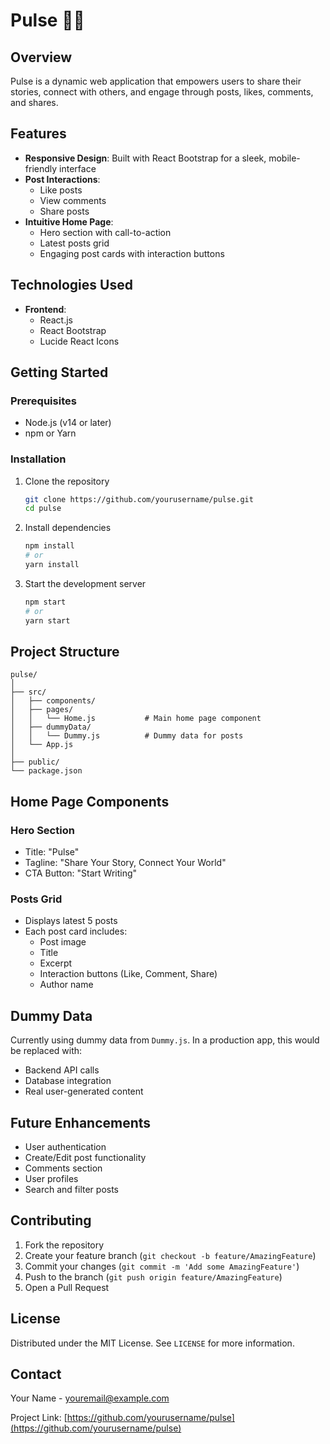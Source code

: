 # Pulse 📝🌐

## Overview

Pulse is a dynamic web application that empowers users to share their stories, connect with others, and engage through posts, likes, comments, and shares.

## Features

- **Responsive Design**: Built with React Bootstrap for a sleek, mobile-friendly interface
- **Post Interactions**:
  - Like posts
  - View comments
  - Share posts
- **Intuitive Home Page**:
  - Hero section with call-to-action
  - Latest posts grid
  - Engaging post cards with interaction buttons

## Technologies Used

- **Frontend**:
  - React.js
  - React Bootstrap
  - Lucide React Icons

## Getting Started

### Prerequisites

- Node.js (v14 or later)
- npm or Yarn

### Installation

1. Clone the repository

   ```bash
   git clone https://github.com/yourusername/pulse.git
   cd pulse
   ```

2. Install dependencies

   ```bash
   npm install
   # or
   yarn install
   ```

3. Start the development server
   ```bash
   npm start
   # or
   yarn start
   ```

## Project Structure

```
pulse/
│
├── src/
│   ├── components/
│   ├── pages/
│   │   └── Home.js           # Main home page component
│   ├── dummyData/
│   │   └── Dummy.js          # Dummy data for posts
│   └── App.js
│
├── public/
└── package.json
```

## Home Page Components

### Hero Section

- Title: "Pulse"
- Tagline: "Share Your Story, Connect Your World"
- CTA Button: "Start Writing"

### Posts Grid

- Displays latest 5 posts
- Each post card includes:
  - Post image
  - Title
  - Excerpt
  - Interaction buttons (Like, Comment, Share)
  - Author name

## Dummy Data

Currently using dummy data from `Dummy.js`. In a production app, this would be replaced with:

- Backend API calls
- Database integration
- Real user-generated content

## Future Enhancements

- User authentication
- Create/Edit post functionality
- Comments section
- User profiles
- Search and filter posts

## Contributing

1. Fork the repository
2. Create your feature branch (`git checkout -b feature/AmazingFeature`)
3. Commit your changes (`git commit -m 'Add some AmazingFeature'`)
4. Push to the branch (`git push origin feature/AmazingFeature`)
5. Open a Pull Request

## License

Distributed under the MIT License. See `LICENSE` for more information.

## Contact

Your Name - youremail@example.com

Project Link: [https://github.com/yourusername/pulse](https://github.com/yourusername/pulse)
